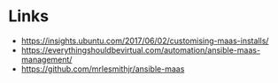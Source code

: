 # Links

- https://insights.ubuntu.com/2017/06/02/customising-maas-installs/
- https://everythingshouldbevirtual.com/automation/ansible-maas-management/
- https://github.com/mrlesmithjr/ansible-maas

